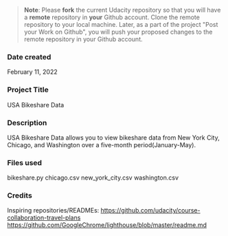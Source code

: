 >**Note**: Please **fork** the current Udacity repository so that you will have a **remote** repository in **your** Github account. Clone the remote repository to your local machine. Later, as a part of the project "Post your Work on Github", you will push your proposed changes to the remote repository in your Github account.

### Date created
February 11, 2022

### Project Title
USA Bikeshare Data

### Description
USA Bikeshare Data allows you to view bikeshare data from New York City, Chicago, and Washington over a five-month period(January-May).

### Files used
bikeshare.py
chicago.csv
new_york_city.csv
washington.csv

### Credits
Inspiring repositories/READMEs:
https://github.com/udacity/course-collaboration-travel-plans
https://github.com/GoogleChrome/lighthouse/blob/master/readme.md
